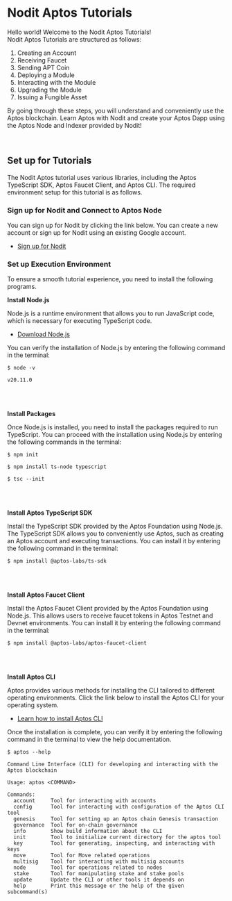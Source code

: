 # Nodit Aptos Tutorials

Hello world! Welcome to the Nodit Aptos Tutorials!
<br>
Nodit Aptos Tutorials are structured as follows:

1. Creating an Account
2. Receiving Faucet
3. Sending APT Coin
4. Deploying a Module
5. Interacting with the Module
6. Upgrading the Module
7. Issuing a Fungible Asset

By going through these steps, you will understand and conveniently use the Aptos blockchain. Learn Aptos with Nodit and create your Aptos Dapp using the Aptos Node and Indexer provided by Nodit!

<br>

## Set up for Tutorials

The Nodit Aptos tutorial uses various libraries, including the Aptos TypeScript SDK, Aptos Faucet Client, and Aptos CLI. The required environment setup for this tutorial is as follows.

### Sign up for Nodit and Connect to Aptos Node

You can sign up for Nodit by clicking the link below. You can create a new account or sign up for Nodit using an existing Google account.

- [Sign up for Nodit](https://id.lambda256.io/signup)
  <br>

### Set up Execution Environment

To ensure a smooth tutorial experience, you need to install the following programs.

**Install Node.js**

Node.js is a runtime environment that allows you to run JavaScript code, which is necessary for executing TypeScript code.

- [Download Node.js](https://nodejs.org/en/download/package-manager/current)

You can verify the installation of Node.js by entering the following command in the terminal:

```
$ node -v
```

```
v20.11.0
```

<br>
<br>

**Install Packages**

Once Node.js is installed, you need to install the packages required to run TypeScript. You can proceed with the installation using Node.js by entering the following commands in the terminal:

```
$ npm init
```

```
$ npm install ts-node typescript
```

```
$ tsc --init
```

<br>
<br>

**Install Aptos TypeScript SDK**

Install the TypeScript SDK provided by the Aptos Foundation using Node.js. The TypeScript SDK allows you to conveniently use Aptos, such as creating an Aptos account and executing transactions. You can install it by entering the following command in the terminal:

```
$ npm install @aptos-labs/ts-sdk
```

<br>
<br>

**Install Aptos Faucet Client**

Install the Aptos Faucet Client provided by the Aptos Foundation using Node.js. This allows users to receive faucet tokens in Aptos Testnet and Devnet environments. You can install it by entering the following command in the terminal:

```
$ npm install @aptos-labs/aptos-faucet-client
```

<br>
<br>

**Install Aptos CLI**

Aptos provides various methods for installing the CLI tailored to different operating environments. Click the link below to install the Aptos CLI for your operating system.

- [Learn how to install Aptos CLI](https://aptos.dev/en/build/cli)

Once the installation is complete, you can verify it by entering the following command in the terminal to view the help documentation.

```
$ aptos --help
```

```
Command Line Interface (CLI) for developing and interacting with the Aptos blockchain

Usage: aptos <COMMAND>

Commands:
  account     Tool for interacting with accounts
  config      Tool for interacting with configuration of the Aptos CLI tool
  genesis     Tool for setting up an Aptos chain Genesis transaction
  governance  Tool for on-chain governance
  info        Show build information about the CLI
  init        Tool to initialize current directory for the aptos tool
  key         Tool for generating, inspecting, and interacting with keys
  move        Tool for Move related operations
  multisig    Tool for interacting with multisig accounts
  node        Tool for operations related to nodes
  stake       Tool for manipulating stake and stake pools
  update      Update the CLI or other tools it depends on
  help        Print this message or the help of the given subcommand(s)
```
